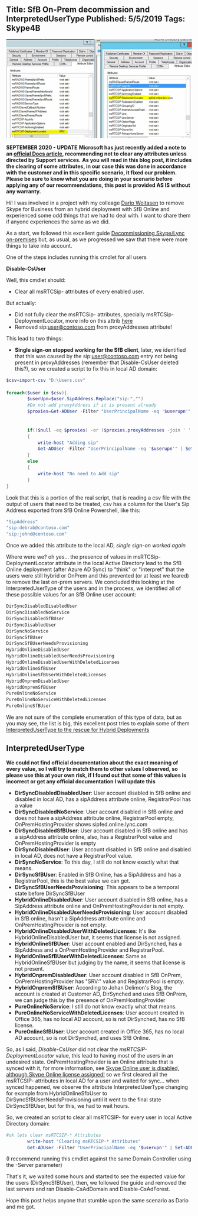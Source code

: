 Title: SfB On-Prem decommission and InterpretedUserType
Published: 5/5/2019
Tags: Skype4B
---
![msRTCSip-DeploymentLocator](/images/DeploymentLocator.png)

**SEPTEMBER 2020 - UPDATE**
**Microsoft has just recently added a note to an [official Docs article](https://docs.microsoft.com/skypeforbusiness/hybrid/cloud-consolidation-disabling-hybrid), recommending not to clear any attributes unless directed by Support services.**
**As you will read in this blog post, it includes the clearing of some attributes, in our case this was done in accordance with the customer and in this specific scenario, it fixed our problem.**
**Please be sure to know what you are doing in your scenario before applying any of our recommendations, this post is provided AS IS without any warranty.**

Hi!
I was involved in a project with my colleage [Dario Woitasen](https://twitter.com/dariomws) to remove Skype for Business from an hybrid deployment with SfB Online and experienced some odd things that we had to deal with.
I want to share them if anyone experiences the same as we did.

As a start, we followed this excellent guide [Decommissioning Skype/Lync on-premises](https://blogs.technet.microsoft.com/fasttracktips/2017/06/27/decommissioning-skypelync-on-premises/) but, as usual, as we progressed we saw that there were more things to take into account.


One of the steps includes running this cmdlet for all users

**Disable-CsUser**

Well, this cmdlet should:

- Clear all msRTCSip- attributes of every enabled user.

But actually:

- Did not fully clear the msRTCSip- attributes, specially msRTCSip-DeploymentLocator, more info on this attrib [here](https://docs.microsoft.com/en-us/skypeforbusiness/schema-reference/active-directory-schema-extensions-classes-and-attributes/schema-attributes-and-descriptions)
- Removed sip:user@contoso.com from proxyAddresses attribute!

This lead to two things:

- **Single sign-on stopped working for the SfB client**, later, we identified that this was caused by the sip:user@contoso.com entry not being present in proxyAddresses (remember that Disable-CsUser deleted this?), so we created a script to fix this in local AD domain:

```powershell
$csv=import-csv "D:\Users.csv"

foreach($user in $csv){
        $userUpn=$user.SipAddress.Replace("sip:","")
        #Do not add proxyAddress if it is present already
        $proxies=Get-ADUser -Filter "UserPrincipalName -eq '$userupn'" -properties * | Select-Object @{Name=“proxyAddresses”;Expression={$_.proxyAddresses}}


        if(($null -eq $proxies) -or ($proxies.proxyAddresses -join ' ' -notmatch "sip:")) #empty list of ProxyAddresses
        {
            write-host "Adding sip"
            Get-ADUser -Filter "UserPrincipalName -eq '$userupn'" | Set-ADUser -Add @{"proxyAddresses"=$user.SipAddress}
        }
        else
        {
            write-host "No need to Add sip"
        }
}
```

Look that this is a portion of the real script, that is reading a csv file with the output of users that need to be treated, csv has a column for the User's Sip Address exported from SfB Online Powershell, like this:


```c
"SipAddress"
"sip:debrab@contoso.com"
"sip:johnd@contoso.com"
```

Once we added this attribute to the local AD, *single sign-on worked again*

Where were we? oh yes... the presence of values in msRTCSip-DeploymentLocator attribute in the local Active Directory lead to the SfB Online deployment (after Azure AD Sync) to "think" or "interpret" that the users were still hybrid or OnPrem and this prevented (or at least we feared) to remove the last on-prem servers.
We concluded this looking at the InterpretedUserType of the users and in the process, we identified all of these possible values for  an SfB Online user account:

```c
DirSyncDisabledDisabledUser
DirSyncDisabledNoService
DirSyncDisabledSfBUser
DirSyncDisabledUser
DirSyncNoService
DirSyncSfBUser
DirSyncSfBUserNeedsProvisioning
HybridOnlineDisabledUser
HybridOnlineDisabledUserNeedsProvisioning
HybridOnlineDisabledUserWithDeletedLicenses
HybridOnlineSfBUser
HybridOnlineSfBUserWithDeletedLicenses
HybridOnpremDisabledUser
HybridOnpremSfBUser
PureOnlineNoService
PureOnlineNoServiceWithDeletedLicenses
PureOnlineSfBUser
```

We are not sure of the complete enumeration of this type of data, but as you may see, the list is big, this excellent post tries to explain some of them [InterpretedUserType to the rescue for Hybrid Deployments](http://www.be-com.eu/?p=3286)

## InterpretedUserType

**We could not find official documentation about the exact meaning of every value, so I will try to match them to other values I observed, so please use this at your own risk, if I found out that some of this values is incorrect or get any official documentation I will update this**

- **DirSyncDisabledDisabledUser**: User account disabled in SfB online and disabled in local AD, has a sipAddress attribute online, RegistrarPool has a value
- **DirSyncDisabledNoService**: User account disabled in SfB online and does not have a sipAddress attribute online, RegistrarPool empty, OnPremHostingProvider shows sipfed.online.lync.com
- **DirSyncDisabledSfBUser**: User account disabled in SfB online and has a sipAddress attribute online, also, has a RegistrarPool value and OnPremHostingProvider is empty
- **DirSyncDisabledUser**: User account disabled in SfB online and disabled in local AD, does not have a RegistrarPool value.
- **DirSyncNoService**: To this day, I still do not know exactly what that means.
- **DirSyncSfBUser**: Enabled in SfB Online, has a SipAddress and has a RegistrarPool, this is the best value we can get.
- **DirSyncSfBUserNeedsProvisioning**: This appears to be a temporal state before DirSyncSfBUser
- **HybridOnlineDisabledUser**: User account disabled in SfB online, has a SipAddress attribute online and OnPremHostingProvider is not empty.
- **HybridOnlineDisabledUserNeedsProvisioning**: User account disabled in SfB online, hasn't a SipAddress attribute online and OnPremHostingProvider is not empty.
- **HybridOnlineDisabledUserWithDeletedLicenses**: It's like HybridOnlineDisabledUser but, it seems that license is not assigned.
- **HybridOnlineSfBUser**: User account enabled and DirSynched, has a SipAddress and a OnPremHostingProvider and RegistrarPool.
- **HybridOnlineSfBUserWithDeletedLicenses**: Same as HybridOnlineSfBUser but judging by the name, it seems that license is not present.
- **HybridOnpremDisabledUser**: User account disabled in SfB OnPrem, OnPremHostingProvider has "SRV:" value and RegistrarPool is empty.
- **HybridOnpremSfBUser**: According to Johan Delimon's Blog, the account is created at Customer AD, DirSynched and uses SfB OnPrem, we can judge this by the presence of OnPremHostingProvider
- **PureOnlineNoService**: I still do not know exactly what that means.
- **PureOnlineNoServiceWithDeletedLicenses**: User account created in Office 365, has no local AD account, so is not DirSynched, has no SfB license.
- **PureOnlineSfBUser**: User account created in Office 365, has no local AD account, so is not DirSynched, and uses SfB Online.

So, as I said, *Disable-CsUser* did not clear the *msRTCSIP-DeploymentLocator* value, this lead to having most of the users in an undesired state. OnPremHostingProvider is an Online attribute that is synced with it, for more information, see [Skype Online user is disabled, although Skype Online license assigned!](http://toregj.blogspot.com/2017/03/skype-online-user-is-disabled-although.html) so we first cleared all the msRTCSIP- attributes in local AD for a user and waited for sync... when synced happened, we observe the attribute InterpretedUserType changing for example from HybridOnlineSfbUser to DirSyncSfBUserNeedsProvisioning until it went to the final state DirSyncSfBUser, but for this, we had to wait hours.

So, we created an script to clear all msRTCSIP- for every user in local Active Directory domain:

```powershell
#ok lets clear msRTCSIP-* Attributes
        write-host "Clearing msRTCSIP-* Attributes"
        Get-ADUser -Filter "UserPrincipalName -eq '$userupn'" | Set-ADUser -clear msRTCSIP-ApplicationOptions,msRTCSIP-DeploymentLocator,msRTCSIP-Line,msRTCSIP-OwnerUrn,msRTCSIP-PrimaryUserAddress,msRTCSIP-UserEnabled,msRTCSIP-OptionFlags
```

(I recommend running this cmdlet against the same Domain Controller using the -Server parameter)

That's it, we waited some hours and started to see the expected value for the users (DirSyncSfBUser), then, we followed the guide and removed the last servers and ran Disable-CsAdDomain and Disable-CsAdForest.

Hope this post helps anyone that stumble upon the same scenario as Dario and me got.
